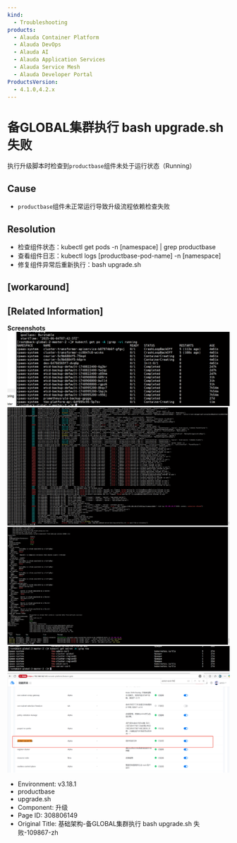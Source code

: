 ```yaml
---
kind:
  - Troubleshooting
products:
  - Alauda Container Platform
  - Alauda DevOps
  - Alauda AI
  - Alauda Application Services
  - Alauda Service Mesh
  - Alauda Developer Portal
ProductsVersion:
  - 4.1.0,4.2.x
---
```

<!-- A type of document that involves encountering a fault, diagnosing it, performing root cause analysis, and providing solutions. -->

# 备GLOBAL集群执行  bash upgrade.sh 失败

执行升级脚本时检查到`productbase`组件未处于运行状态（Running）

## Cause
- `productbase`组件未正常运行导致升级流程依赖检查失败

## Resolution
- 检查组件状态：kubectl get pods -n [namespace] | grep productbase
- 查看组件日志：kubectl logs [productbase-pod-name] -n [namespace]
- 修复组件异常后重新执行：bash upgrade.sh

## [workaround]

## [Related Information]
**Screenshots**
![](assets/ji-chu-jia-gou-bei-globalji-qun-zhi-xing-bash-upgrade-sh-shi-bai-109867-zh/mceclip3_1749034123525_s416c.png)
![](assets/ji-chu-jia-gou-bei-globalji-qun-zhi-xing-bash-upgrade-sh-shi-bai-109867-zh/mceclip4_1749034316677_b2efg.png)
![](assets/ji-chu-jia-gou-bei-globalji-qun-zhi-xing-bash-upgrade-sh-shi-bai-109867-zh/mceclip6_1749034495078_vtp68.png)
![](assets/ji-chu-jia-gou-bei-globalji-qun-zhi-xing-bash-upgrade-sh-shi-bai-109867-zh/mceclip7_1749034625213_abo84.png)
![](assets/ji-chu-jia-gou-bei-globalji-qun-zhi-xing-bash-upgrade-sh-shi-bai-109867-zh/mceclip8_1749034661563_qdk44.png)
- Environment: v3.18.1
- productbase
- upgrade.sh
- Component: 升级
- Page ID: 308806149
- Original Title: 基础架构-备GLOBAL集群执行  bash upgrade.sh 失败-109867-zh
